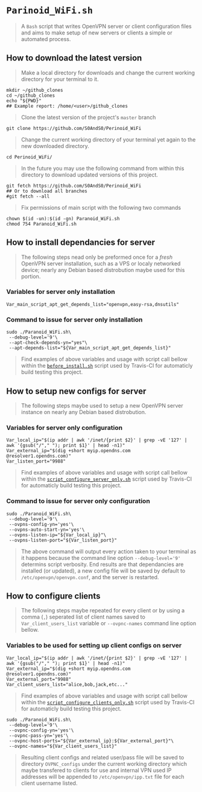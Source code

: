 # `Parinoid_WiFi.sh`

> A `Bash` script that writes OpenVPN server or client configuration files and
> aims to make setup of new servers or clients a simple or automated process.

## How to download the latest version

> Make a local directory for downloads and change the current working directory
> for your terminal to it.

```
mkdir ~/github_clones
cd ~/github_clones
echo "${PWD}"
## Example report: /home/<user>/github_clones
```

> Clone the latest version of the project's `master` branch

```
git clone https://github.com/S0AndS0/Perinoid_WiFi
```

> Change the current working directory of your terminal yet again to the new
> downloaded directory.

```
cd Perinoid_WiFi/
```

> In the future you may use the following command from within this directory to
> download updated versions of this project.

```
git fetch https://github.com/S0AndS0/Perinoid_WiFi
## Or to download all branches
#git fetch --all
```

> Fix permissions of main script with the following two commands

```
chown $(id -un):$(id -gn) Paranoid_WiFi.sh
chmod 754 Paranoid_WiFi.sh
```

## How to install dependancies for server

> The following steps nead only be preformed once for a *fresh* OpenVPN server
> installation, such as a VPS or localy networked device; nearly any Debian
> based distrobution maybe used for this portion.

### Variables for server only installation

```
Var_main_script_apt_get_depends_list="openvpn,easy-rsa,dnsutils"
```

### Command to issue for server only installation

```
sudo ./Paranoid_WiFi.sh\
 --debug-level='9'\
 --apt-check-depends-yn="yes"\
 --apt-depends-list="${Var_main_script_apt_get_depends_list}"
```

> Find examples of above variables and usage with script call bellow within the
> [`before_install.sh`](.travis-ci/before_install.sh)
> script used by Travis-CI for automaticly build testing this project.

## How to setup new configs for server

> The following steps maybe used to setup a new OpenVPN server instance on nearly
> any Debian based distrobution.

### Variables for server only configuration

```
Var_local_ip="$(ip addr | awk '/inet/{print $2}' | grep -vE '127' | awk '{gsub("/"," "); print $1}' | head -n1)"
Var_external_ip="$(dig +short myip.opendns.com @resolver1.opendns.com)"
Var_listen_port="9988"
```

> Find examples of above variables and usage with script call bellow within the
> [`script_configure_server_only.sh`](.travis-ci/script_configure_server_only.sh)
> script used by Travis-CI for automaticly build testing this project.

### Command to issue for server only configuration

```
sudo ./Paranoid_WiFi.sh\
 --debug-level='9'\
 --ovpns-config-yn='yes'\
 --ovpns-auto-start-yn='yes'\
 --ovpns-listen-ip="${Var_local_ip}"\
 --ovpns-listen-port="${Var_listen_port}"
```

> The above command will output every action taken to your terminal as it happens
> because the command line option `--debug-level='9'` determins script verbosity.
> End results are that dependancies are installed (or updated), a new config file
> will be saved by default to `/etc/openvpn/openvpn.conf`, and the server is
> restarted.

## How to configure clients

> The following steps maybe repeated for every client or by using a comma (`,`)
> seperated list of client names saved to `Var_client_users_list` variable or
> `--ovpnc-names` command line option bellow.

### Variables to be used for setting up client configs on server

```
Var_local_ip="$(ip addr | awk '/inet/{print $2}' | grep -vE '127' | awk '{gsub("/"," "); print $1}' | head -n1)"
Var_external_ip="$(dig +short myip.opendns.com @resolver1.opendns.com)"
Var_external_port="9988"
Var_client_users_list="alice,bob,jack,etc..."
```

> Find examples of above variables and usage with script call bellow within the
> [`script_configure_clients_only.sh`](.travis-ci/script_configure_clients_only.sh)
> script used by Travis-CI for automaticly build testing this project.

```
sudo ./Paranoid_WiFi.sh\
 --debug-level='9'\
 --ovpnc-config-yn='yes'\
 --ovpnc-pass-yn='yes'\
 --ovpnc-host-ports="${Var_external_ip}:${Var_external_port}"\
 --ovpnc-names="${Var_client_users_list}"
```

> Resulting client configs and related user/pass file will be saved to directory
> `OVPNC_configs` under the current working directory which maybe transfered to
> clients for use and internal VPN used IP addresses will be appended to
> `/etc/openvpn/ipp.txt` file for each client username listed.
